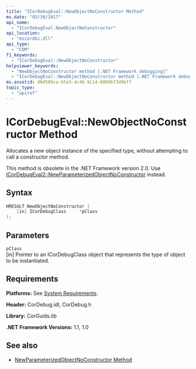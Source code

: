 ```yaml
---
title: "ICorDebugEval::NewObjectNoConstructor Method"
ms.date: "03/30/2017"
api_name: 
  - "ICorDebugEval.NewObjectNoConstructor"
api_location: 
  - "mscordbi.dll"
api_type: 
  - "COM"
f1_keywords: 
  - "ICorDebugEval::NewObjectNoConstructor"
helpviewer_keywords: 
  - "NewObjectNoConstructor method [.NET Framework debugging]"
  - "ICorDebugEval::NewObjectNoConstructor method [.NET Framework debugging]"
ms.assetid: 80d509ca-b5e3-4c46-9c14-800db73d9bf7
topic_type: 
  - "apiref"
---
```

# ICorDebugEval::NewObjectNoConstructor Method

Allocates a new object instance of the specified type, without attempting to call a constructor method.  
  
 This method is obsolete in the .NET Framework version 2.0. Use [ICorDebugEval2::NewParameterizedObjectNoConstructor](icordebugeval2-newparameterizedobjectnoconstructor-method.md) instead.  
  
## Syntax  
  
```cpp  
HRESULT NewObjectNoConstructor (  
    [in] ICorDebugClass     *pClass  
);  
```  
  
## Parameters  

 `pClass`  
 [in] Pointer to an ICorDebugClass object that represents the type of object to be instantiated.  
  
## Requirements  

 **Platforms:** See [System Requirements](../../get-started/system-requirements.md).  
  
 **Header:** CorDebug.idl, CorDebug.h  
  
 **Library:** CorGuids.lib  
  
 **.NET Framework Versions:** 1.1, 1.0  
  
## See also

- [NewParameterizedObjectNoConstructor Method](icordebugeval2-newparameterizedobjectnoconstructor-method.md)
